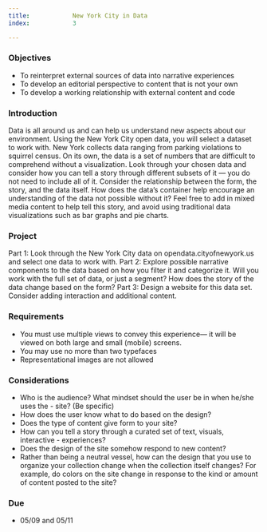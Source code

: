 ```yaml
---
title:            New York City in Data
index:            3

---
```



### Objectives
- To reinterpret external sources of data into narrative experiences
- To develop an editorial perspective to content that is not your own
- To develop a working relationship with external content and code


### Introduction
Data is all around us and can help us understand new aspects about our environment. Using the New York City open data, you will select a dataset to work with. New York collects data ranging from parking violations to squirrel census. On its own, the data is a set of numbers that are difficult to comprehend without a visualization. Look through your chosen data and consider how you can tell a story through different subsets of it — you do not need to include all of it. Consider the relationship between the form, the story, and the data itself. How does the data’s container help encourage an understanding of the data not possible without it? Feel free to add in mixed media content to help tell this story, and avoid using traditional data visualizations such as bar graphs and pie charts.

### Project
Part 1: Look through the New York City data on opendata.cityofnewyork.us and select one data to work with. 
Part 2: Explore possible narrative components to the data based on how you filter it and categorize it. Will you work with the full set of data, or just a segment? How does the story of the data change based on the form?
Part 3: Design a website for this data set. Consider adding interaction and additional content.


### Requirements
- You must use multiple views to convey this experience— it will be viewed on both large and small (mobile) screens.
- You may use no more than two typefaces
- Representational images are not allowed

### Considerations
- Who is the audience? What mindset should the user be in when he/she uses the - site? (Be specific)
- How does the user know what to do based on the design?
- Does the type of content give form to your site? 
- How can you tell a story through a curated set of text, visuals, interactive - experiences? 
- Does the design of the site somehow respond to new content? 
- Rather than being a neutral vessel, how can the design that you use to organize your collection change when the collection itself changes? For example, do colors on the site change in response to the kind or amount of content posted to the site? 


### Due
- 05/09 and 05/11
